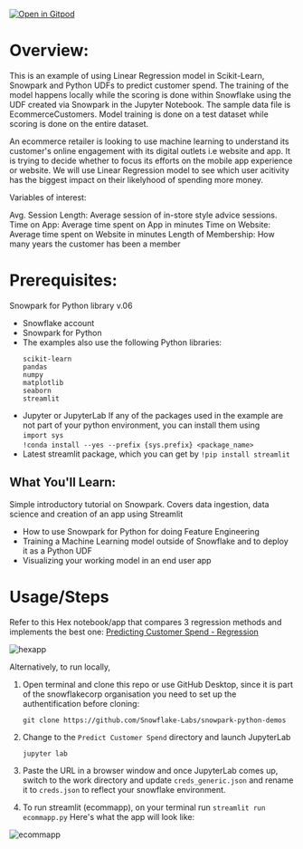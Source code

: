 [![Open in Gitpod](https://gitpod.io/button/open-in-gitpod.svg)](https://gitpod.io/#DEMO=Predict%20Customer%20Spend/https://github.com/jankeromnes/snowpark-python-demos)

# Overview:
This is an example of using Linear Regression model in Scikit-Learn, Snowpark and Python UDFs to predict customer spend. The training of the model happens locally while the scoring is done within Snowflake using the UDF created via Snowpark in the Jupyter Notebook. The sample data file is EcommerceCustomers. Model training is done on a test dataset while scoring is done on the entire dataset. 


An ecommerce retailer is looking to use machine learning to understand its customer's online engagement with its digital outlets i.e website and app. It is trying to decide whether to focus its efforts on the mobile app experience or website. We will use Linear Regression model to see which user acitivity has the biggest impact on their likelyhood of spending more money.

Variables of interest:

Avg. Session Length: Average session of in-store style advice sessions.
Time on App: Average time spent on App in minutes
Time on Website: Average time spent on Website in minutes
Length of Membership: How many years the customer has been a member 

# Prerequisites:
Snowpark for Python library v.06

* Snowflake account
* Snowpark for Python
* The examples also use the following Python libraries:
   ```
   scikit-learn
   pandas
   numpy
   matplotlib
   seaborn
   streamlit
   ```
* Jupyter or JupyterLab
If any of the packages used in the example are not part of your python environment, you can install them using
<br>`import sys`<br>
`!conda install --yes --prefix {sys.prefix} <package_name>`
* Latest streamlit package, which you can get by
 `!pip install streamlit`

## What You'll Learn:
Simple introductory tutorial on Snowpark. Covers data ingestion, data science and creation of an app using Streamlit

* How to use Snowpark for Python for doing Feature Engineering
* Training a Machine Learning model outside of Snowflake and to deploy it as a Python UDF
* Visualizing your working model in an end user app

    
# Usage/Steps

Refer to this Hex notebook/app that compares 3 regression methods and implements the best one: [Predicting Customer Spend - Regression](https://app.hex.tech/snowflake/app/5f29ae86-949b-40cf-bbe0-152037d0d9ef/latest)


![hexapp](https://github.com/Snowflake-Labs/snowpark-python-demos/blob/ff6f63fea1addd0246354583c9ceaebddd367533/Predict%20Customer%20Spend/resources/hex_screenshot.png?raw=true)


Alternatively, to run locally, 

1. Open terminal and clone this repo or use GitHub Desktop, since it is part of the snowflakecorp organisation you need to set up the authentification before cloning: 

    `git clone https://github.com/Snowflake-Labs/snowpark-python-demos`

2. Change to the `Predict Customer Spend` directory and launch  JupyterLab

    `jupyter lab`

3. Paste the URL in a browser window and once JupyterLab comes up, switch to the work directory and update `creds_generic.json` and rename it to `creds.json` to reflect your snowflake environment.

4. To run streamlit (ecommapp), on your terminal run  `streamlit run ecommapp.py`
   Here's what the app will look like:
   
![ecommapp](https://user-images.githubusercontent.com/1723932/179316941-87b298f2-43de-4635-a0b1-bdc68f059605.png)
